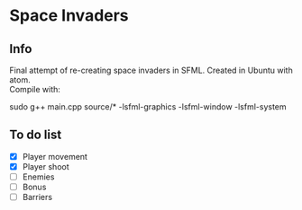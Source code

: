# Space Invaders

## Info

Final attempt of re-creating space invaders in SFML. Created in Ubuntu with atom. <br />
Compile with:

sudo g++ main.cpp source/* -lsfml-graphics -lsfml-window -lsfml-system

## To do list

- [x] Player movement
- [x] Player shoot
- [ ] Enemies
- [ ] Bonus
- [ ] Barriers
